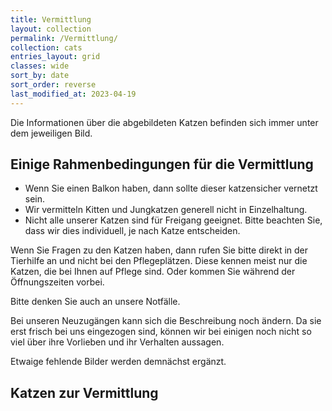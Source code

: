 ```yaml
---
title: Vermittlung
layout: collection
permalink: /Vermittlung/
collection: cats
entries_layout: grid
classes: wide
sort_by: date
sort_order: reverse
last_modified_at: 2023-04-19
---
```


Die Informationen über die abgebildeten Katzen befinden sich immer unter dem jeweiligen Bild.

## Einige Rahmenbedingungen für die Vermittlung
- Wenn Sie einen Balkon haben, dann sollte dieser katzensicher vernetzt sein.
- Wir vermitteln Kitten und Jungkatzen generell nicht in Einzelhaltung.
- Nicht alle unserer Katzen sind für Freigang geeignet. Bitte beachten Sie, dass wir dies individuell, je nach Katze entscheiden.

Wenn Sie Fragen zu den Katzen haben, dann rufen Sie bitte direkt in der Tierhilfe an und nicht bei den Pflegeplätzen. Diese kennen meist nur die Katzen, die bei Ihnen auf Pflege sind. Oder kommen Sie während der Öffnungszeiten vorbei.

Bitte denken Sie auch an unsere Notfälle.

Bei unseren Neuzugängen kann sich die Beschreibung noch ändern. Da sie erst frisch bei uns eingezogen sind, können wir bei einigen noch nicht so viel über ihre Vorlieben und ihr Verhalten aussagen.

Etwaige fehlende Bilder werden demnächst ergänzt.      

## Katzen zur Vermittlung